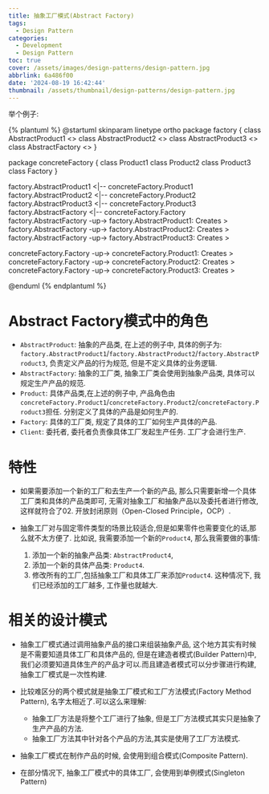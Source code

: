 ```yaml
---
title: 抽象工厂模式(Abstract Factory)
tags:
  - Design Pattern
categories:
  - Development
  - Design Pattern
toc: true
cover: /assets/images/design-patterns/design-pattern.jpg
abbrlink: 6a486f00
date: '2024-08-19 16:42:44'
thumbnail: /assets/thumbnail/design-patterns/design-pattern.jpg
---
```


举个例子:

<!-- more -->
{% plantuml %}
@startuml
skinparam linetype ortho
package factory {
    class AbstractProduct1 <<Abstract Class>>
    class AbstractProduct2 <<Abstract Class>>
    class AbstractProduct3 <<Abstract Class>>
    class AbstractFactory <<Abstract Class>>
}

package concreteFactory {
    class Product1
    class Product2
    class Product3
    class Factory
}

factory.AbstractProduct1 <|-- concreteFactory.Product1
factory.AbstractProduct2 <|-- concreteFactory.Product2
factory.AbstractProduct3 <|-- concreteFactory.Product3
factory.AbstractFactory <|-- concreteFactory.Factory
factory.AbstractFactory -up-> factory.AbstractProduct1: Creates >
factory.AbstractFactory -up-> factory.AbstractProduct2: Creates >
factory.AbstractFactory -up-> factory.AbstractProduct3: Creates >

concreteFactory.Factory -up-> concreteFactory.Product1: Creates >
concreteFactory.Factory -up-> concreteFactory.Product2: Creates >
concreteFactory.Factory -up-> concreteFactory.Product3: Creates >

@enduml
{% endplantuml %}



# Abstract Factory模式中的角色

* `AbstractProduct`: 抽象的产品类, 在上述的例子中, 具体的例子为: `factory.AbstractProduct1`/`factory.AbstractProduct2`/`factory.AbstractProduct3`, 负责定义产品的行为规范, 但是不定义具体的业务逻辑.
* `AbstractFactory`: 抽象的工厂类, 抽象工厂类会使用到抽象产品类, 具体可以规定生产产品的规范.
* `Product`: 具体产品类,在上述的例子中, 产品角色由`concreteFactory.Product1`/`concreteFactory.Product2`/`concreteFactory.Product3`担任. 分别定义了具体的产品是如何生产的.
* `Factory`: 具体的工厂类, 规定了具体的工厂如何生产具体的产品.
* `Client`: 委托者, 委托者负责像具体工厂发起生产任务. 工厂才会进行生产.

# 特性

* 如果需要添加一个新的工厂和去生产一个新的产品, 那么只需要新增一个具体工厂类和具体的产品类即可, 无需对抽象工厂和抽象产品以及委托者进行修改, 这样就符合了02. 开放封闭原则（Open-Closed Principle，OCP）.
* 抽象工厂对与固定零件类型的场景比较适合,但是如果零件也需要变化的话,那么就不太方便了. 比如说, 我需要添加一个新的`Product4`, 那么我需要做的事情:

  1. 添加一个新的抽象产品类: `AbstractProduct4`,
  2. 添加一个新的具体产品类: `Product4`.
  3. 修改所有的工厂,包括抽象工厂和具体工厂来添加`Product4`. 这种情况下, 我们已经添加的工厂越多, 工作量也就越大.

# 相关的设计模式

* 抽象工厂模式通过调用抽象产品的接口来组装抽象产品, 这个地方其实有时候是不需要知道具体工厂和具体产品的, 但是在建造者模式(Builder Pattern)中, 我们必须要知道具体生产的产品才可以.而且建造者模式可以分步骤进行构建, 抽象工厂模式是一次性构建.
* 比较难区分的两个模式就是抽象工厂模式和工厂方法模式(Factory Method Pattern), 名字太相近了.可以这么来理解:

  * 抽象工厂方法是将整个工厂进行了抽象, 但是工厂方法模式其实只是抽象了生产产品的方法.
  * 抽象工厂方法其中针对各个产品的方法,其实是使用了工厂方法模式.
* 抽象工厂模式在制作产品的时候, 会使用到组合模式(Composite Pattern).
* 在部分情况下, 抽象工厂模式中的具体工厂, 会使用到单例模式(Singleton Pattern)


